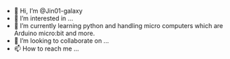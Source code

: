 - 👋 Hi, I’m @Jin01-galaxy
- 👀 I’m interested in ...
- 🌱 I’m currently learning python and handling micro computers which are Arduino micro:bit and more.
- 💞️ I’m looking to collaborate on ...
- 📫 How to reach me ...

<!---
Jin01-galaxy/Jin01-galaxy is a ✨ special ✨ repository because its `README.md` (this file) appears on your GitHub profile.
You can click the Preview link to take a look at your changes.
--->
